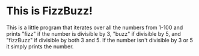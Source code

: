 This is FizzBuzz!
===

This is a little program that iterates over all the numbers from 1-100 and prints "fizz" if the number is divisible by 3, "buzz" if divisible by 5, and "fizzBuzz" if divisible by both 3 and 5. If the number isn't divisible by 3 or 5 it simply prints the number.
